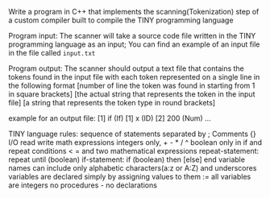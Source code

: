 Write a program in C++ that implements the scanning(Tokenization) step of a custom compiler built to compile the TINY programming language 

Program input: The scanner will take a source code file written in the TINY programming language as an input; You can find an example of an input file in the file called `input.txt`  


Program output: The scanner should output a text file that contains the tokens found in the input file with each token represented on a single line in the following format 
[number of line the token was found in starting from 1 in square brackets] [the actual string that represents the token in the input file] [a string that represents the token type in round brackets] 


example for an output file:
[1] if (If)
[1] x (ID)
[2] 200 (Num) 
...

TINY language rules:
sequence of statements separated by ;
Comments {}
I/O read write
math expressions integers only, + - * / ^
boolean only in if and repeat conditions < = and two mathematical expressions
repeat-statement: repeat until (boolean)
if-statement: if (boolean) then [else] end
variable names can include only alphabetic characters(a:z or A:Z) and underscores
variables are declared simply by assigning values to them :=
all variables are integers
no procedures - no declarations
